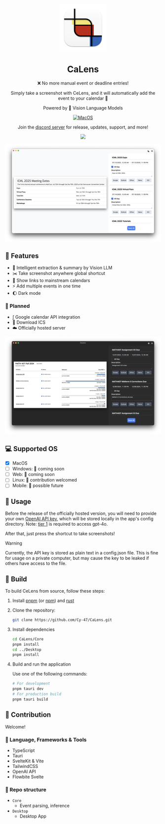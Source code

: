 <div align="center">
 <img src="./Desktop/src-tauri/icons/appicon.png" width=30%>
 
 <h1>CaLens</h1>

:x: No more manual event or deadline entries!

Simply take a screenshot with CeLens, and it will automatically add the event to your calendar :rocket:

Powered by :eyes: Vision Language Models

[![MacOS](https://img.shields.io/badge/-MacOS-black?logo=apple)](https://github.com/Cy-47/CaLens/releases/)

Join the [discord server](https://discord.gg/VUW9EX8k) for release, updates, support, and more!

[![](https://dcbadge.limes.pink/api/server/VUW9EX8k)](https://discord.gg/VUW9EX8k)

</div>

![CeLens Screenshot](./screenshots/0.1.2/icml_light.png)

## :rocket: Features

- :crystal_ball: Intelligent extraction & summary by Vision LLM
- :scissors: Take screenshot anywhere global shortcut
- :link: Show links to mainstream calendars
- :zap: Add multiple events in one time
- :moon: Dark mode

### :dart: Planned

- $\int$ Google calendar API integration
- :floppy_disk: Download ICS
- :cloud: Officially hosted server

![CeLens Screenshot](./screenshots/0.1.2/gradescope_dark.png)

## :computer: Supported OS

- [x] MacOS
- [ ] Windows: :eyes: coming soon
- [ ] Web: :eyes: coming soon
- [ ] Linux: :penguin: contribution welcomed
- [ ] Mobile: :full_moon_with_face: possible future

## :cake: Usage

Before the release of the officially hosted version, you will need to provide your own [OpenAI API key](https://openai.com/index/openai-api/), which will be stored locally in the app's config directory. Note: [tier 1](https://platform.openai.com/docs/guides/rate-limits#usage-tiers) is required to access gpt-4o.

After that, just press the shortcut to take screenshots!

> [!WARNING]
> Currently, the API key is stored as plain text in a config.json file.
> This is fine for usage on a private computer, but may cause the key to be leaked if others have access to the file.

## :hammer: Build

To build CeLens from source, follow these steps:

1. Install [pnpm](https://pnpm.io/installation) (or [npm](https://docs.npmjs.com/downloading-and-installing-node-js-and-npm)) and [rust](https://www.rust-lang.org/tools/install)
2. Clone the repository:
   ```sh
   git clone https://github.com/Cy-47/CaLens.git
   ```
3. Install dependencies
   ```sh
   cd CaLens/Core
   pnpm install
   cd ../Desktop
   pnpm install
   ```
4. Build and run the application

   Use one of the following commands:

   ```sh
   # For development
   pnpm tauri dev
   # For production build
   pnpm tauri build
   ```

## :art: Contribution

Welcome!

### :book: Language, Frameworks & Tools

- TypeScript
- Tauri
- SvelteKit & Vite
- TailwindCSS
- OpenAI API
- Flowbite Svelte

### :open_file_folder: Repo structure

- `Core`
  - Event parsing, inference
- `Desktop`
  - Desktop App
